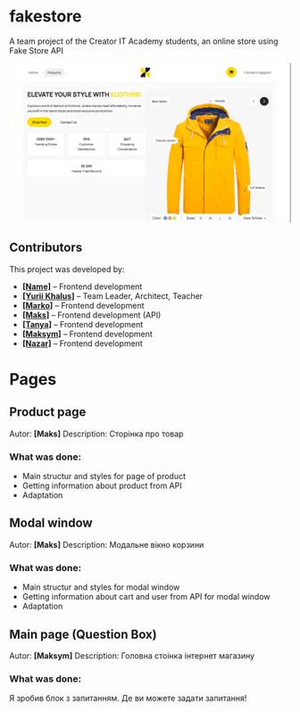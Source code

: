 # fakestore
A team project of the Creator IT Academy students, an online store using Fake Store API

![screen of main page](./src/img/readme/mainPage.png)

## Contributors
This project was developed by:
- [**[Name]**](https://github.com/username1) – Frontend development  
- [**[Yurii Khalus]**](https://github.com/YuraKhalus) – Team Leader, Architect, Teacher
- [**[Marko]**](https://github.com/MarcelloTar) – Frontend development  
- [**[Maks]**](https://github.com/BONBINOVNCH) – Frontend development (API)  
- [**[Tanya]**](https://github.com/TanzerCIJI) – Frontend development  
- [**[Maksym]**](https://github.com/MaksimKopis) – Frontend development 
- [**[Nazar]**](https://github.com/nether1203) – Frontend development 


# Pages

## Product page 
Autor: **[Maks]**
Description: Сторінка про товар
### What was done:
- Main structur and styles for page of product
- Getting information about product from API
- Adaptation


## Modal window
Autor: **[Maks]**
Description: Модальне вікно корзини
### What was done:
- Main structur and styles for modal window
- Getting information about cart and user from API for modal window
- Adaptation


## Main page (Question Box)
Autor: **[Maksym]**
Description: Головна стоінка інтернет магазину
### What was done:
Я зробив блок з запитанням. Де ви можете задати запитання!


